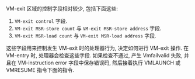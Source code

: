 VM-exit 区域的控制字段相对较少, 包括下面这些: 

1. `VM-exit control` 字段. 
2. `VM-exit MSR-store count` 与 `VM-exit MSR-store address` 字段. 
3. `VM-exit MSR-load count` 与 `VM-exit MSR-load address` 字段. 

这些字段用来控制发生 VM-exit 时的处理器行为, 决定如何进行 VM-exit 操作. 在 VM-entry 时, 处理器会检查这些字段. 如果检查不通过, 产生 Vmfailvalid 失败, 并且在 VM-instruction error 字段中保存错误码, 然后接着执行 VMLAUNCH 或 VMRESUME 指令下面的指令. 
